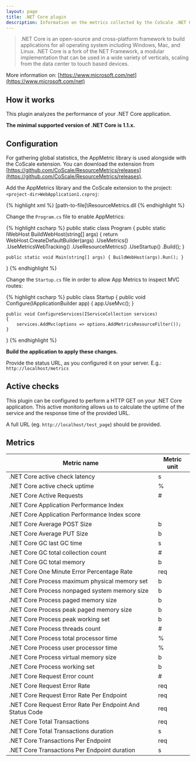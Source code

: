 ```yaml
---
layout: page
title: .NET Core plugin
description: Information on the metrics collected by the CoScale .NET Core plugin.
---
```


> .NET Core is an open-source and cross-platform framework to build applications for all operating system including Windows, Mac, and Linux. .NET Core is a fork of the NET Framework, a modular implementation that can be used in a wide variety of verticals, scaling from the data center to touch based devices.

More information on: [https://www.microsoft.com/net](https://www.microsoft.com/net)

## How it works

This plugin analyzes the performance of your .NET Core application.

**The minimal supported version of .NET Core is 1.1.x.**


## Configuration

For gathering global statistics, the AppMetric library is used alongside with the CoScale extension. You can download the extension from [https://github.com/CoScale/ResourceMetrics/releases](https://github.com/CoScale/ResourceMetrics/releases).

Add the AppMetrics library and the CoScale extension to the project: `<project-dir>WebApplication1.csproj`:

{% highlight xml %}
<ItemGroup>
    <PackageReference Include="App.Metrics.AspNetCore.Mvc" Version="2.0.0-alpha" />
    <PackageReference Include="App.Metrics.AspNetCore.Tracking" Version="2.0.0-alpha" />
    <Reference Include="ResourceMetrics">
        <HintPath>[path-to-file]\ResourceMetrics.dll</HintPath>
    </Reference>
</ItemGroup>
{% endhighlight %}

Change the `Program.cs` file to enable AppMetrics:

{% highlight cscharp %}
public static class Program
{
    public static IWebHost BuildWebHost(string[] args)
    {
        return WebHost.CreateDefaultBuilder(args)
                .UseMetrics()
                .UseMetricsWebTracking()
                .UseResourceMetrics()
                .UseStartup<Startup>()
                .Build();
    }

    public static void Main(string[] args) { BuildWebHost(args).Run(); }
}
{% endhighlight %}

Change the `Startup.cs` file in order to allow App Metrics to inspect MVC routes:

{% highlight cscharp %}
public class Startup
{
    public void Configure(IApplicationBuilder app)
    {
        app.UseMvc();
    }

    public void ConfigureServices(IServiceCollection services)
    {
        services.AddMvc(options => options.AddMetricsResourceFilter());
    }
}
{% endhighlight %}

**Build the application to apply these changes.**

Provide the status URL, as you configured it on your server.
E.g.: `http://localhost/metrics`

## Active checks

This plugin can be configured to perform a HTTP GET on your .NET Core application. This active monitoring allows us to calculate the uptime of the service and the response time of the provided URL.

A full URL (eg. `http://localhost/test_page`) should be provided.

## Metrics

| Metric name                                               | Metric unit |
|-----------------------------------------------------------|-------------|
| .NET Core active check latency                            | s           |
| .NET Core active check uptime                             | %           |
| .NET Core Active Requests                                 | #           |
| .NET Core Application Performance Index                   |             |
| .NET Core Application Performance Index score             |             |
| .NET Core Average POST Size                               | b           |
| .NET Core Average PUT Size                                | b           |
| .NET Core GC last GC time                                 | s           |
| .NET Core GC total collection count                       | #           |
| .NET Core GC total memory                                 | b           |
| .NET Core One Minute Error Percentage Rate                | req         |
| .NET Core Process maximum physical memory set             | b           |
| .NET Core Process nonpaged system memory size             | b           |
| .NET Core Process paged memory size                       | b           |
| .NET Core Process peak paged memory size                  | b           |
| .NET Core Process peak working set                        | b           |
| .NET Core Process threads count                           | #           |
| .NET Core Process total processor time                    | %           |
| .NET Core Process user processor time                     | %           |
| .NET Core Process virtual memory size                     | b           |
| .NET Core Process working set                             | b           |
| .NET Core Request Error count                             | #           |
| .NET Core Request Error Rate                              | req         |
| .NET Core Request Error Rate Per Endpoint                 | req         |
| .NET Core Request Error Rate Per Endpoint And Status Code | req         |
| .NET Core Total Transactions                              | req         |
| .NET Core Total Transactions duration                     | s           |
| .NET Core Transactions Per Endpoint                       | req         |
| .NET Core Transactions Per Endpoint duration              | s           |
